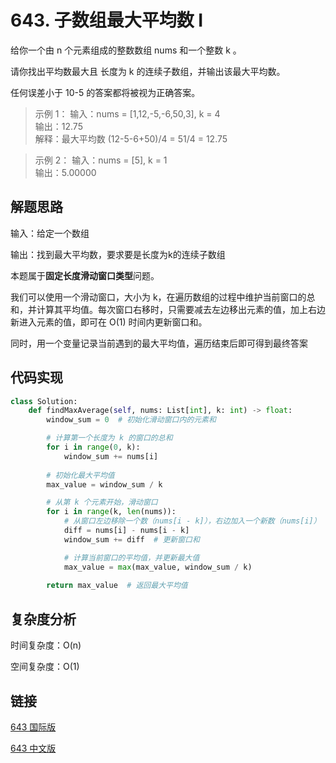 # 643. 子数组最大平均数 I <Badge type="tip" text="Easy" />

给你一个由 n 个元素组成的整数数组 nums 和一个整数 k 。

请你找出平均数最大且 长度为 k 的连续子数组，并输出该最大平均数。

任何误差小于 10-5 的答案都将被视为正确答案。

> 示例 1：
输入：nums = [1,12,-5,-6,50,3], k = 4  
输出：12.75  
解释：最大平均数 (12-5-6+50)/4 = 51/4 = 12.75

> 示例 2：
输入：nums = [5], k = 1  
输出：5.00000

## 解题思路
输入：给定一个数组

输出：找到最大平均数，要求要是长度为k的连续子数组

本题属于**固定长度滑动窗口类型**问题。

我们可以使用一个滑动窗口，大小为 k，在遍历数组的过程中维护当前窗口的总和，并计算其平均值。每次窗口右移时，只需要减去左边移出元素的值，加上右边新进入元素的值，即可在 O(1) 时间内更新窗口和。

同时，用一个变量记录当前遇到的最大平均值，遍历结束后即可得到最终答案

## 代码实现

```python
class Solution:
    def findMaxAverage(self, nums: List[int], k: int) -> float:
        window_sum = 0  # 初始化滑动窗口内的元素和

        # 计算第一个长度为 k 的窗口的总和
        for i in range(0, k):
            window_sum += nums[i]
        
        # 初始化最大平均值
        max_value = window_sum / k

        # 从第 k 个元素开始，滑动窗口
        for i in range(k, len(nums)):
            # 从窗口左边移除一个数（nums[i - k]），右边加入一个新数（nums[i]）
            diff = nums[i] - nums[i - k]
            window_sum += diff  # 更新窗口和

            # 计算当前窗口的平均值，并更新最大值
            max_value = max(max_value, window_sum / k)
        
        return max_value  # 返回最大平均值
```

## 复杂度分析

时间复杂度：O(n)

空间复杂度：O(1)

## 链接

[643 国际版](https://leetcode.com/problems/maximum-average-subarray-i/description/)

[643 中文版](https://leetcode.cn/problems/maximum-average-subarray-i/description)

